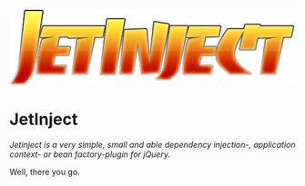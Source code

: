 <img src="./assets/logo.png" />

JetInject
=========

_Jetinject is a very simple, small and able dependency injection-, application
context- or bean factory-plugin for jQuery._

Well, there you go.
